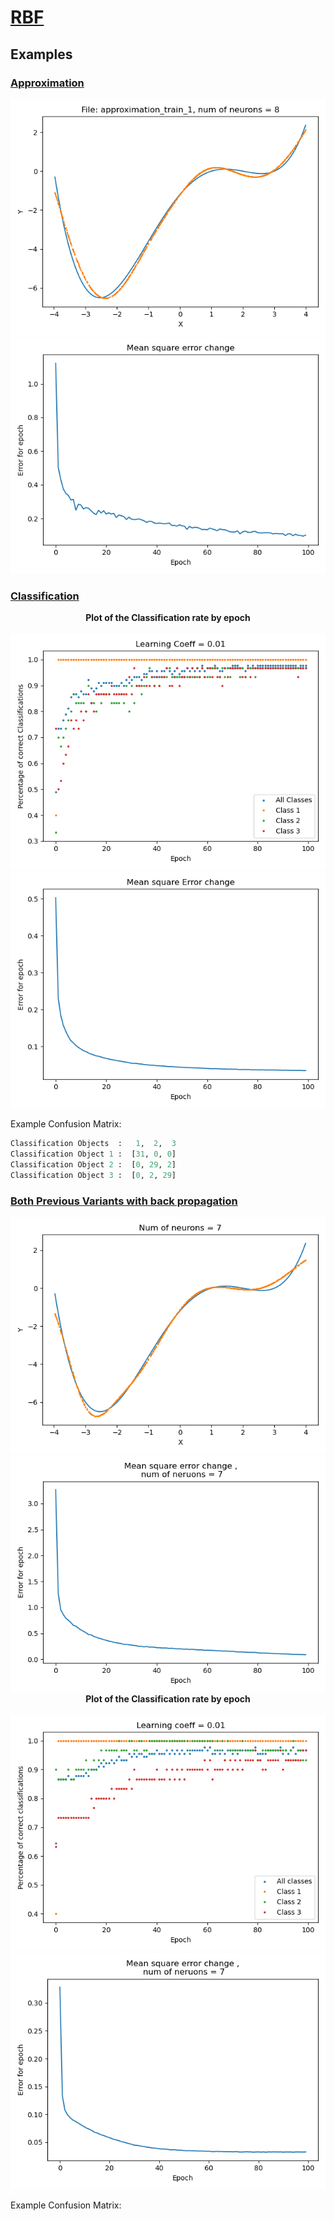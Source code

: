 # [RBF](https://github.com/ZdrzalikPrzemyslaw/Machine-Learning/tree/master/RadialBasisFunctionNetwork)

## Examples

### [Approximation](https://github.com/ZdrzalikPrzemyslaw/Machine-Learning/tree/master/RadialBasisFunctionNetwork/Approximation)

<p align="center">
    <img src="https://github.com/ZdrzalikPrzemyslaw/Machine-Learning/blob/master/.github/Approximation_RBF_Example_Plot.png"
     alt="Approximation plot"/>
  <br>
    <img src="https://github.com/ZdrzalikPrzemyslaw/Machine-Learning/blob/master/.github/Approximation_RBF_Example_Error.png"
     alt="Error plot"/>
</p>


### [Classification](https://github.com/ZdrzalikPrzemyslaw/Machine-Learning/tree/master/RadialBasisFunctionNetwork/Classification)

<p align="center">
 <b>
 Plot of the Classification rate by epoch
 </b>
 <br> <br>
    <img src="https://github.com/ZdrzalikPrzemyslaw/Machine-Learning/blob/master/.github/Classification_RBF_Example_Plot.png"
     alt="Classification plot"/>
<br>
    <img src="https://github.com/ZdrzalikPrzemyslaw/Machine-Learning/blob/master/.github/Classification_RBF_Example_Error.png"
     alt="Error plot"/>
     
 Example Confusion Matrix:
 </b>
</p>


```python
Classification Objects  :   1,  2,  3
Classification Object 1 :  [31, 0, 0]
Classification Object 2 :  [0, 29, 2]
Classification Object 3 :  [0, 2, 29]

```


### [Both Previous Variants with back propagation](https://github.com/ZdrzalikPrzemyslaw/Machine-Learning/tree/master/RadialBasisFunctionNetwork/ApproximationAndClassificationWithBackPropagation)

<p align="center">
<img src="https://github.com/ZdrzalikPrzemyslaw/Machine-Learning/blob/master/.github/Approximation_RBF_Example_Plot_backprop.png"
     alt="Approximation plot"/>
  <br>
    <img src="https://github.com/ZdrzalikPrzemyslaw/Machine-Learning/blob/master/.github/Approximation_RBF_Example_Error_backprop.png"
     alt="Error plot"/>
  <br>
 <b>
 Plot of the Classification rate by epoch
 </b>
 <br> <br>
    <img src="https://github.com/ZdrzalikPrzemyslaw/Machine-Learning/blob/master/.github/Classification_RBF_Example_Plot_backprop.png"
     alt="Classification plot"/>
<br>
    <img src="https://github.com/ZdrzalikPrzemyslaw/Machine-Learning/blob/master/.github/Classification_RBF_Example_Error_backprop.png"
     alt="Error plot"/>
     
 Example Confusion Matrix:
 </b>
</p>


